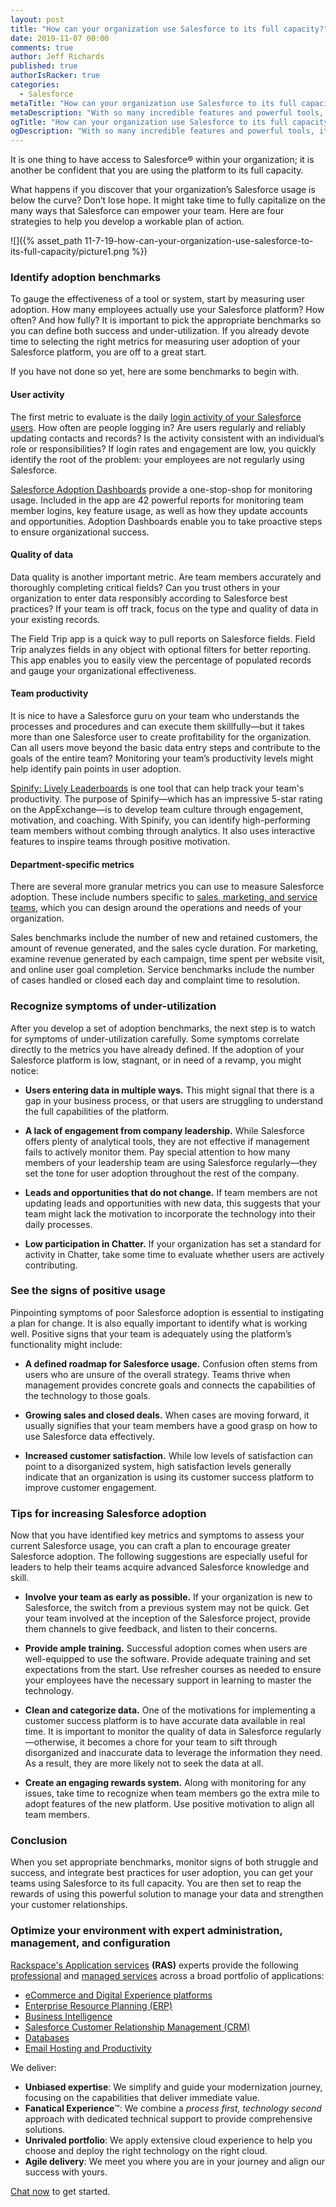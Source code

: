 ```yaml
---
layout: post
title: "How can your organization use Salesforce to its full capacity?"
date: 2019-11-07 00:00
comments: true
author: Jeff Richards
published: true
authorIsRacker: true
categories:
  - Salesforce
metaTitle: "How can your organization use Salesforce to its full capacity?"
metaDescription: "With so many incredible features and powerful tools, it can be hard to unlock the full potential of a customer success platform like Salesforce."
ogTitle: "How can your organization use Salesforce to its full capacity?"
ogDescription: "With so many incredible features and powerful tools, it can be hard to unlock the full potential of a customer success platform like Salesforce."
---
```


It is one thing to have access to Salesforce&reg; within your organization; it is another be confident that you are using the platform to its full capacity.

What happens if you discover that your organization’s Salesforce usage is below the curve? Don’t lose hope. It might take time to fully capitalize on the many ways that Salesforce can empower your team. Here are four strategies to help you develop a workable plan of action.

<!-- more -->

![]({% asset_path 11-7-19-how-can-your-organization-use-salesforce-to-its-full-capacity/picture1.png %})

### Identify adoption benchmarks

To gauge the effectiveness of a tool or system, start by measuring user adoption. How many employees actually use your Salesforce platform? How often? And how fully? It is important to pick the appropriate benchmarks so you can define both success and under-utilization. If you already devote time to selecting the right metrics for measuring user adoption of your Salesforce platform, you are off to a great start.

If you have not done so yet, here are some benchmarks to begin with.

#### User activity

The first metric to evaluate is the daily [login activity of your Salesforce users](https://www.salesforce.org/measuring-adoption-is-your-crm-solution-healthy-and-growing/). How often are people logging in? Are users regularly and reliably updating contacts and records? Is the activity consistent with an individual’s role or responsibilities? If login rates and engagement are low, you quickly identify the root of the problem: your employees are not regularly using Salesforce.

[Salesforce Adoption Dashboards](https://appexchange.salesforce.com/appxListingDetail?listingId=a0N30000004gHhLEAU) provide a one-stop-shop for monitoring usage. Included in the app are 42 powerful reports for monitoring team member logins, key feature usage, as well as how they update accounts and opportunities. Adoption Dashboards enable you to take proactive steps to ensure organizational success.

#### Quality of data

Data quality is another important metric. Are team members accurately and thoroughly completing critical fields? Can you trust others in your organization to enter data responsibly according to Salesforce best practices? If your team is off track, focus on the type and quality of data in your existing records.

The Field Trip app is a quick way to pull reports on Salesforce fields. Field Trip analyzes fields in any object with optional filters for better reporting. This app enables you to easily view the percentage of populated records and gauge your organizational effectiveness. 

#### Team productivity

It is nice to have a Salesforce guru on your team who understands the processes and procedures and can execute them skillfully&mdash;but it takes more than one Salesforce user to create profitability for the organization. Can all users move beyond the basic data entry steps and contribute to the goals of the entire team? Monitoring your team’s productivity levels might help identify pain points in user adoption.

[Spinify: Lively Leaderboards](https://appexchange.salesforce.com/appxListingDetail?listingId=a0N3A00000DqDQnUAN) is one tool that can help track your team's productivity. The purpose of Spinify&mdash;which has an impressive 5-star rating on the AppExchange&mdash;is to develop team culture through engagement, motivation, and coaching. With Spinify, you can identify high-performing team members without combing through analytics. It also uses interactive features to inspire teams through positive motivation.

#### Department-specific metrics

There are several more granular metrics you can use to measure Salesforce adoption. These include numbers specific to [sales, marketing, and service teams](https://www.mycustomer.com/selling/crm/crm-metrics-what-should-you-monitor-and-measure), which you can design around the operations and needs of your organization.

Sales benchmarks include the number of new and retained customers, the amount of revenue generated, and the sales cycle duration. For marketing, examine revenue generated by each campaign, time spent per website visit, and online user goal completion. Service benchmarks include the number of cases handled or closed each day and complaint time to resolution.

### Recognize symptoms of under-utilization

After you develop a set of adoption benchmarks, the next step is to watch for symptoms of under-utilization carefully. Some symptoms correlate directly to the metrics you have already defined. If the adoption of your Salesforce platform is low, stagnant, or in need of a revamp, you might notice:

- **Users entering data in multiple ways.** This might signal that there is a gap in your business process, or that users are struggling to understand the full capabilities of the platform.

- **A lack of engagement from company leadership.** While Salesforce offers plenty of analytical tools, they are not effective if management fails to actively monitor them. Pay special attention to how many members of your leadership team are using Salesforce regularly&mdash;they set the tone for user adoption throughout the rest of the company.

- **Leads and opportunities that do not change.** If team members are not updating leads and opportunities with new data, this suggests that your team might lack the motivation to incorporate the technology into their daily processes.

- **Low participation in Chatter.** If your organization has set a standard for activity in Chatter, take some time to evaluate whether users are actively contributing.

### See the signs of positive usage

Pinpointing symptoms of poor Salesforce adoption is essential to instigating a plan for change. It is also equally important to identify what is working well. Positive signs that your team is adequately using the platform’s functionality might include:

- **A defined roadmap for Salesforce usage.** Confusion often stems from users who are unsure of the overall strategy. Teams thrive when management provides concrete goals and connects the capabilities of the technology to those goals.

- **Growing sales and closed deals.** When cases are moving forward, it usually signifies that your team members have a good grasp on how to use Salesforce data effectively.

- **Increased customer satisfaction.** While low levels of satisfaction can point to a disorganized system, high satisfaction levels generally indicate that an organization is using its customer success platform to improve customer engagement.

### Tips for increasing Salesforce adoption

Now that you have identified key metrics and symptoms to assess your current Salesforce usage, you can craft a plan to encourage greater Salesforce adoption. The following suggestions are especially useful for leaders to help their teams acquire advanced Salesforce knowledge and skill.

- **Involve your team as early as possible.** If your organization is new to Salesforce, the switch from a previous system may not be quick. Get your team involved at the inception of the Salesforce project, provide them channels to give feedback, and listen to their concerns.

- **Provide ample training.** Successful adoption comes when users are well-equipped to use the software. Provide adequate training and set expectations from the start. Use refresher courses as needed to ensure your employees have the necessary support in learning to master the technology.

- **Clean and categorize data.** One of the motivations for implementing a customer success platform is to have accurate data available in real time. It is important to monitor the quality of data in Salesforce regularly&mdash;otherwise, it becomes a chore for your team to sift through disorganized and inaccurate data to leverage the information they need. As a result, they are more likely not to seek the data at all.

- **Create an engaging rewards system.** Along with monitoring for any issues, take time to recognize when team members go the extra mile to adopt features of the new platform. Use positive motivation to align all team members.

### Conclusion

When you set appropriate benchmarks, monitor signs of both struggle and success, and integrate best practices for user adoption, you can get your teams using Salesforce to its full capacity. You are then set to reap the rewards of using this powerful solution to manage your data and strengthen your customer relationships.

### Optimize your environment with expert administration, management, and configuration

[Rackspace's Application services](https://www.rackspace.com/application-management/managed-services)
**(RAS)** experts provide the following [professional](https://www.rackspace.com/application-management/professional-services)
and
[managed services](https://www.rackspace.com/application-management/managed-services) across
a broad portfolio of applications:

- [eCommerce and Digital Experience platforms](https://www.rackspace.com/ecommerce-digital-experience)
- [Enterprise Resource Planning (ERP)](https://www.rackspace.com/erp)
- [Business Intelligence](https://www.rackspace.com/business-intelligence)
- [Salesforce Customer Relationship Management (CRM)](https://www.rackspace.com/salesforce-managed-services)
- [Databases](https://www.rackspace.com/dba-services)
- [Email Hosting and Productivity](https://www.rackspace.com/email-hosting)

We deliver:

- **Unbiased expertise**: We simplify and guide your modernization journey,
focusing on the capabilities that deliver immediate value.
- **Fanatical Experience**&trade;: We combine a *process first, technology second*
approach with dedicated technical support to provide comprehensive solutions.
- **Unrivaled portfolio**: We apply extensive cloud experience to help you
choose and deploy the right technology on the right cloud.
- **Agile delivery**: We meet you where you are in your journey and align
our success with yours.

[Chat now](https://www.rackspace.com/#chat) to get started.
